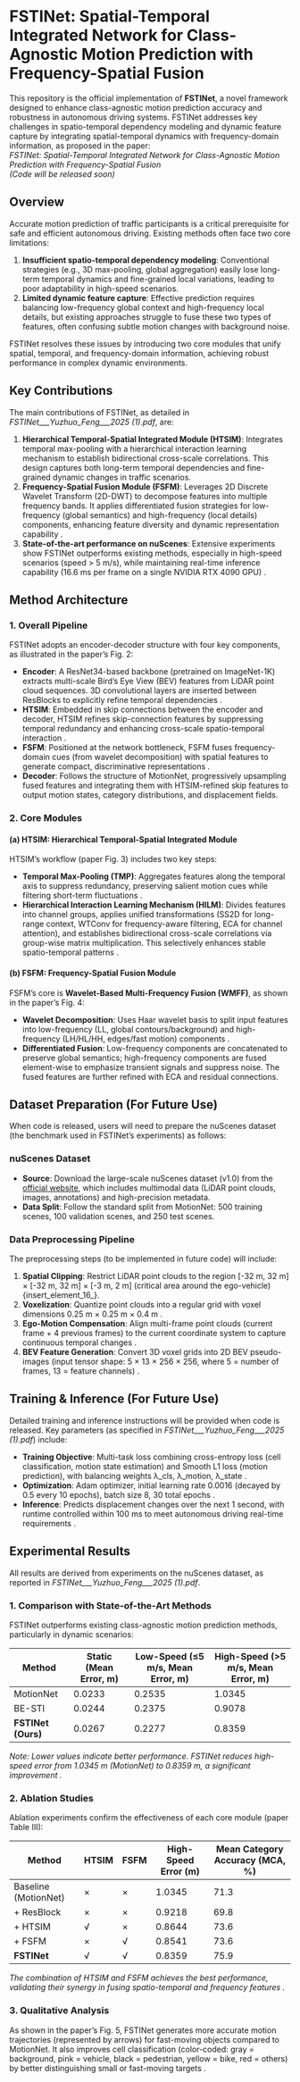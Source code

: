 # FSTINet: Spatial-Temporal Integrated Network for Class-Agnostic Motion Prediction with Frequency-Spatial Fusion
This repository is the official implementation of **FSTINet**, a novel framework designed to enhance class-agnostic motion prediction accuracy and robustness in autonomous driving systems. FSTINet addresses key challenges in spatio-temporal dependency modeling and dynamic feature capture by integrating spatial-temporal dynamics with frequency-domain information, as proposed in the paper:  
*FSTINet: Spatial-Temporal Integrated Network for Class-Agnostic Motion Prediction with Frequency-Spatial Fusion*  
*(Code will be released soon)*




## Overview
Accurate motion prediction of traffic participants is a critical prerequisite for safe and efficient autonomous driving. Existing methods often face two core limitations:
1. **Insufficient spatio-temporal dependency modeling**: Conventional strategies (e.g., 3D max-pooling, global aggregation) easily lose long-term temporal dynamics and fine-grained local variations, leading to poor adaptability in high-speed scenarios.
2. **Limited dynamic feature capture**: Effective prediction requires balancing low-frequency global context and high-frequency local details, but existing approaches struggle to fuse these two types of features, often confusing subtle motion changes with background noise.

FSTINet resolves these issues by introducing two core modules that unify spatial, temporal, and frequency-domain information, achieving robust performance in complex dynamic environments.


## Key Contributions
The main contributions of FSTINet, as detailed in *FSTINet___Yuzhuo_Feng___2025 (1).pdf*, are:
1. **Hierarchical Temporal-Spatial Integrated Module (HTSIM)**: Integrates temporal max-pooling with a hierarchical interaction learning mechanism to establish bidirectional cross-scale correlations. This design captures both long-term temporal dependencies and fine-grained dynamic changes in traffic scenarios.
2. **Frequency-Spatial Fusion Module (FSFM)**: Leverages 2D Discrete Wavelet Transform (2D-DWT) to decompose features into multiple frequency bands. It applies differentiated fusion strategies for low-frequency (global semantics) and high-frequency (local details) components, enhancing feature diversity and dynamic representation capability .
3. **State-of-the-art performance on nuScenes**: Extensive experiments show FSTINet outperforms existing methods, especially in high-speed scenarios (speed > 5 m/s), while maintaining real-time inference capability (16.6 ms per frame on a single NVIDIA RTX 4090 GPU) .


## Method Architecture
### 1. Overall Pipeline
FSTINet adopts an encoder-decoder structure with four key components, as illustrated in the paper’s Fig. 2:
- **Encoder**: A ResNet34-based backbone (pretrained on ImageNet-1K) extracts multi-scale Bird’s Eye View (BEV) features from LiDAR point cloud sequences. 3D convolutional layers are inserted between ResBlocks to explicitly refine temporal dependencies .
- **HTSIM**: Embedded in skip connections between the encoder and decoder, HTSIM refines skip-connection features by suppressing temporal redundancy and enhancing cross-scale spatio-temporal interaction .
- **FSFM**: Positioned at the network bottleneck, FSFM fuses frequency-domain cues (from wavelet decomposition) with spatial features to generate compact, discriminative representations .
- **Decoder**: Follows the structure of MotionNet, progressively upsampling fused features and integrating them with HTSIM-refined skip features to output motion states, category distributions, and displacement fields.

### 2. Core Modules
#### (a) HTSIM: Hierarchical Temporal-Spatial Integrated Module
HTSIM’s workflow (paper Fig. 3) includes two key steps:
- **Temporal Max-Pooling (TMP)**: Aggregates features along the temporal axis to suppress redundancy, preserving salient motion cues while filtering short-term fluctuations .
- **Hierarchical Interaction Learning Mechanism (HILM)**: Divides features into channel groups, applies unified transformations (SS2D for long-range context, WTConv for frequency-aware filtering, ECA for channel attention), and establishes bidirectional cross-scale correlations via group-wise matrix multiplication. This selectively enhances stable spatio-temporal patterns .

#### (b) FSFM: Frequency-Spatial Fusion Module
FSFM’s core is **Wavelet-Based Multi-Frequency Fusion (WMFF)**, as shown in the paper’s Fig. 4:
- **Wavelet Decomposition**: Uses Haar wavelet basis to split input features into low-frequency (LL, global contours/background) and high-frequency (LH/HL/HH, edges/fast motion) components .
- **Differentiated Fusion**: Low-frequency components are concatenated to preserve global semantics; high-frequency components are fused element-wise to emphasize transient signals and suppress noise. The fused features are further refined with ECA and residual connections.


## Dataset Preparation (For Future Use)
When code is released, users will need to prepare the nuScenes dataset (the benchmark used in FSTINet’s experiments) as follows:

### nuScenes Dataset
- **Source**: Download the large-scale nuScenes dataset (v1.0) from the [official website](https://www.nuscenes.org/nuscenes#download), which includes multimodal data (LiDAR point clouds, images, annotations) and high-precision metadata.
- **Data Split**: Follow the standard split from MotionNet: 500 training scenes, 100 validation scenes, and 250 test scenes.

### Data Preprocessing Pipeline
The preprocessing steps (to be implemented in future code) will include:
1. **Spatial Clipping**: Restrict LiDAR point clouds to the region [-32 m, 32 m] × [-32 m, 32 m] × [-3 m, 2 m] (critical area around the ego-vehicle) {insert\_element\_16\_}.
2. **Voxelization**: Quantize point clouds into a regular grid with voxel dimensions 0.25 m × 0.25 m × 0.4 m .
3. **Ego-Motion Compensation**: Align multi-frame point clouds (current frame + 4 previous frames) to the current coordinate system to capture continuous temporal changes .
4. **BEV Feature Generation**: Convert 3D voxel grids into 2D BEV pseudo-images (input tensor shape: 5 × 13 × 256 × 256, where 5 = number of frames, 13 = feature channels) .


## Training & Inference (For Future Use)
Detailed training and inference instructions will be provided when code is released. Key parameters (as specified in *FSTINet___Yuzhuo_Feng___2025 (1).pdf*) include:
- **Training Objective**: Multi-task loss combining cross-entropy loss (cell classification, motion state estimation) and Smooth L1 loss (motion prediction), with balancing weights λ_cls, λ_motion, λ_state .
- **Optimization**: Adam optimizer, initial learning rate 0.0016 (decayed by 0.5 every 10 epochs), batch size 8, 30 total epochs .
- **Inference**: Predicts displacement changes over the next 1 second, with runtime controlled within 100 ms to meet autonomous driving real-time requirements .


## Experimental Results
All results are derived from experiments on the nuScenes dataset, as reported in *FSTINet___Yuzhuo_Feng___2025 (1).pdf*.

### 1. Comparison with State-of-the-Art Methods
FSTINet outperforms existing class-agnostic motion prediction methods, particularly in dynamic scenarios:

| Method          | Static (Mean Error, m) | Low-Speed (≤5 m/s, Mean Error, m) | High-Speed (>5 m/s, Mean Error, m) |
|-----------------|-------------------------|-----------------------------------|------------------------------------|
| MotionNet | 0.0233                  | 0.2535                            | 1.0345                             |
| BE-STI     | 0.0244                  | 0.2375                            | 0.9078                             |
| **FSTINet (Ours)** | 0.0267              | 0.2277                            | 0.8359                             |

*Note: Lower values indicate better performance. FSTINet reduces high-speed error from 1.0345 m (MotionNet) to 0.8359 m, a significant improvement .*

### 2. Ablation Studies
Ablation experiments confirm the effectiveness of each core module (paper Table III):

| Method          | HTSIM | FSFM | High-Speed Error (m) | Mean Category Accuracy (MCA, %) |
|-----------------|-------|------|----------------------|----------------------------------|
| Baseline (MotionNet) | × | × | 1.0345 | 71.3 |
| + ResBlock      | × | × | 0.9218 | 69.8 |
| + HTSIM         | √ | × | 0.8644 | 73.6 |
| + FSFM          | × | √ | 0.8541 | 73.6 |
| **FSTINet**     | √ | √ | 0.8359 | 75.9 |

*The combination of HTSIM and FSFM achieves the best performance, validating their synergy in fusing spatio-temporal and frequency features .*

### 3. Qualitative Analysis
As shown in the paper’s Fig. 5, FSTINet generates more accurate motion trajectories (represented by arrows) for fast-moving objects compared to MotionNet. It also improves cell classification (color-coded: gray = background, pink = vehicle, black = pedestrian, yellow = bike, red = others) by better distinguishing small or fast-moving targets .


